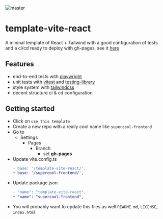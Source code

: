 ![master](https://github.com/souzaramon/template-vite-react/actions/workflows/cd.yml/badge.svg)

# template-vite-react
A mininal template of React + Tailwind with a good configuration of tests and a ci/cd ready to deploy with gh-pages, see it [here](https://souzaramon.github.io/template-vite-react/)

## Features
- end-to-end tests with [playwright](https://playwright.dev/)
- unit tests with [vitest](https://vitest.dev/) and [testing-library](https://testing-library.com/)
- style system with [tailwindcss](https://tailwindcss.com/)
- decent structure ci & cd configuration

## Getting started
- Click on `use this template`
- Create a new repo with a really cool name like `supercool-frontend`
- Go to
  - Settings
    - Pages
      - Branch
        - set **gh-pages**
- Update vite.config.ts
  ```diff
  - base: '/template-vite-react/',
  + base: '/supercool-frontend/',
  ```
- Update package.json
  ```diff
  - "name": "template-vite-react",
  + "name": "supercool-frontend",
  ```
- You will probably want to update this files as well `README.md`, `LICENSE`, `index.html`
